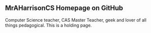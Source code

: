 ## MrAHarrisonCS Homepage on GitHub
Computer Science teacher, CAS Master Teacher, geek and lover of all things pedagogical.
This is a holding page.



